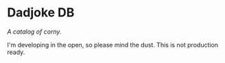 # Dadjoke DB

*A catalog of corny.*

I'm developing in the open, so please mind the dust. This is not production ready.
